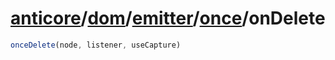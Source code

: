 # [anticore](../../../../../../#reference)/[dom](../../../#reference)/[emitter](../../#reference)/[once](../#reference)/<a name="reference">onDelete</a>

```js
onceDelete(node, listener, useCapture)
```